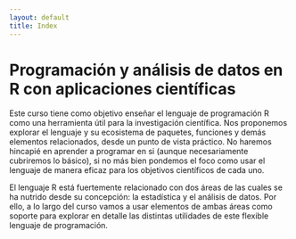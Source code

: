 ```yaml
--- 
layout: default 
title: Index 
--- 
```



# Programación y análisis de datos en R con aplicaciones científicas

Este curso tiene como objetivo enseñar el lenguaje de programación R como una herramienta útil
para la investigación científica. Nos proponemos explorar el lenguaje y su ecosistema de paquetes,
funciones y demás elementos relacionados, desde un punto de vista práctico. No haremos hincapié en
aprender a programar en si (aunque necesariamente cubriremos lo básico), si no más bien pondemos el
foco como usar el lenguaje de manera eficaz para los objetivos científicos de cada uno. 

El lenguaje R está fuertemente relacionado con dos áreas de las cuales se ha nutrido desde su
concepción: la estadística y el análisis de datos. Por ello, a lo largo del curso vamos a usar
elementos de ambas áreas como soporte para explorar en detalle las distintas utilidades de este
flexible lenguaje de programación.

